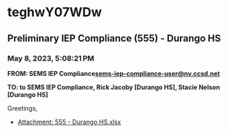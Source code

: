 # teghwY07WDw
## Preliminary IEP Compliance (555) - Durango HS
### May 8, 2023, 5:08:21 PM
**FROM: SEMS IEP Compliance<sems-iep-compliance-user@nv.ccsd.net>**

**TO: to SEMS IEP Compliance, Rick Jacoby [Durango HS], Stacie Nelson [Durango HS]**


Greetings, 





* [Attachment: 555 - Durango HS.xlsx](teghwY07WDw-attachment-1.xlsx)
